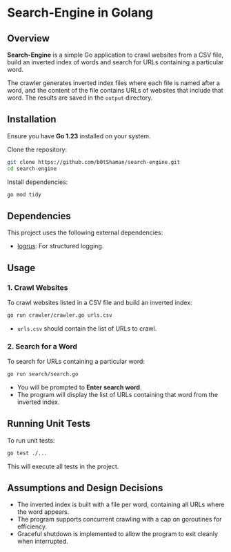 # Search-Engine in Golang

## Overview

**Search-Engine** is a simple Go application to crawl websites from a CSV file, build an inverted index of words and search for URLs containing a particular word.

The crawler generates inverted index files where each file is named after a word, and the content of the file contains URLs of websites that include that word. The results are saved in the `output` directory.

## Installation

Ensure you have **Go 1.23** installed on your system.

Clone the repository:

```sh
git clone https://github.com/b0tShaman/search-engine.git
cd search-engine
```

Install dependencies:

```sh
go mod tidy
```

## Dependencies

This project uses the following external dependencies:

* [logrus](https://github.com/sirupsen/logrus): For structured logging.

## Usage

### 1. Crawl Websites

To crawl websites listed in a CSV file and build an inverted index:

```sh
go run crawler/crawler.go urls.csv
```

* `urls.csv` should contain the list of URLs to crawl.

### 2. Search for a Word

To search for URLs containing a particular word:

```sh
go run search/search.go
```

* You will be prompted to **Enter search word**.
* The program will display the list of URLs containing that word from the inverted index.

## Running Unit Tests

To run unit tests:

```sh
go test ./...
```

This will execute all tests in the project.

## Assumptions and Design Decisions

* The inverted index is built with a file per word, containing all URLs where the word appears.
* The program supports concurrent crawling with a cap on goroutines for efficiency.
* Graceful shutdown is implemented to allow the program to exit cleanly when interrupted.
